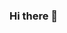 ### Hi there 👋

<!--
**masonknight22/masonknight22** is a ✨ _special_ ✨ repository because its `README.md` (this file) appears on your GitHub profile.

Here are some ideas to get you started:

- 🔭 I’m currently working on a Bachelor of Science (B.S.) in Computer Graphics Technology (User Experience Design).
- 🌱 I’m currently learning human-centered design.
- 👯 I’m looking to collaborate on anything!
- 🤔 I’m looking for help with learning new coding languages :3
- 💬 Ask me about my work, I have a portfolio at https://www.masoncknight.com
- 📫 How to reach me: knigh112@purdue.edu and (765) 209-2851
- 😄 Pronouns: He/Him
- ⚡ Fun fact: My sister and I are completely ambidextrous! We got this from our Mimi who was a wonderful artist <3
-->
